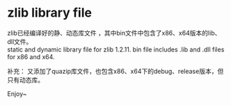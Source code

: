 # zlib library file
zlib已经编译好的静、动态库文件 ，其中bin文件中包含了x86、x64版本的lib、dll文件。  
static and dynamic library file for zlib 1.2.11. bin file includes .lib and .dll files for x86 and x64.

补充：
又添加了quazip库文件，也包含x86、x64下的debug、release版本，但只有动态库。

Enjoy~
